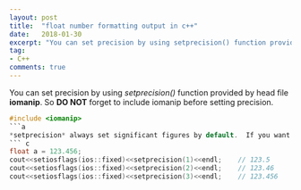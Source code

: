```yaml
---
layout: post
title:  "float number formatting output in c++"
date:   2018-01-30
excerpt: "You can set precision by using setprecision() function provided by head file iomanip. So DO NOT forget to include iomanip before setting precision."
tag:
- C++
comments: true
---
```

You can set precision by using *setprecision()* function provided by head file **iomanip**. So **DO NOT** forget to include iomanip before setting precision.
```c
#include <iomanip>
```a
*setprecision* always set significant figures by default.  If you want to accurate to *n*(n is a naturel number) decimal places, you have to setiosflags(ios::fixed) before. 
``` c
float a = 123.456;
cout<<setiosflags(ios::fixed)<<setprecision(1)<<endl;    // 123.5
cout<<setiosflags(ios::fixed)<<setprecision(2)<<endl;    // 123.46
cout<<setiosflags(ios::fixed)<<setprecision(3)<<endl;    // 123.456
```
